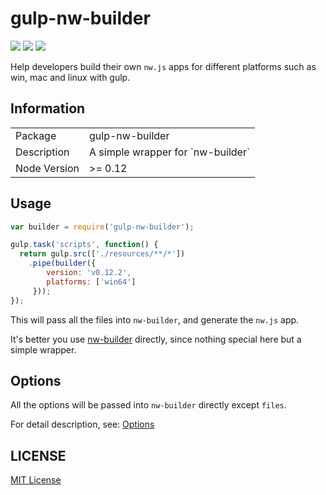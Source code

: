 gulp-nw-builder
========================

![](http://img.shields.io/badge/npm_module-v1.2.1-green.svg?style=flat)  ![][david-url]
![][travis-url]

Help developers build their own `nw.js` apps for different platforms such as win, mac and linux with gulp.
## Information

<table>
<tr>
<td>Package</td><td>gulp-nw-builder</td>
</tr>
<tr>
<td>Description</td>
<td>A simple wrapper for `nw-builder`</td>
</tr>
<tr>
<td>Node Version</td>
<td>>= 0.12</td>
</tr>
</table>

## Usage

```javascript
var builder = require('gulp-nw-builder');

gulp.task('scripts', function() {
  return gulp.src(['./resources/**/*'])
    .pipe(builder({
        version: 'v0.12.2',
        platforms: ['win64']
     }));
});

```

This will pass all the files into `nw-builder`, and generate the `nw.js` app.

It's better you use [nw-builder](https://github.com/nwjs/nw-builder) directly, since nothing special here but a simple wrapper.

## Options

All the options will be passed into `nw-builder` directly except `files`.

For detail description, see: [Options](https://github.com/nwjs/nw-builder/blob/master/README.md)


## LICENSE

[MIT License](http://en.wikipedia.org/wiki/MIT_License)


[travis-url]:https://api.travis-ci.org/leftstick/gulp-nw-builder.svg?branch=master
[david-url]:https://david-dm.org/leftstick/gulp-nw-builder.png
